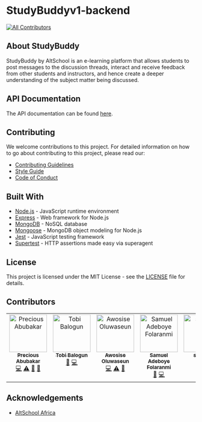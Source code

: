 # StudyBuddyv1-backend

<!-- ALL-CONTRIBUTORS-BADGE:START - Do not remove or modify this section -->
[![All Contributors](https://img.shields.io/badge/all_contributors-7-orange.svg?style=flat-square)](#contributors-)
<!-- ALL-CONTRIBUTORS-BADGE:END -->

## About StudyBuddy

StudyBuddy by AltSchool is an e-learning platform that allows students to post messages to the discussion threads, interact and receive feedback from other students and instructors, and hence create a deeper understanding of the subject matter being discussed.

## API Documentation

The API documentation can be found [here]().

## Contributing

We welcome contributions to this project. For detailed information on how to go about contributing to this project, please read our:

- [Contributing Guidelines](/CONTRIBUTING.md)
- [Style Guide](/CONTRIBUTING.md#style-guide)
- [Code of Conduct](/CODE_OF_CONDUCT.md)

## Built With

- [Node.js](https://nodejs.org/en/) - JavaScript runtime environment
- [Express](https://expressjs.com/) - Web framework for Node.js
- [MongoDB](https://www.mongodb.com/) - NoSQL database
- [Mongoose](https://mongoosejs.com/) - MongoDB object modeling for Node.js
- [Jest](https://jestjs.io/) - JavaScript testing framework
- [Supertest](https://github.com/ladjs/supertest#readme) - HTTP assertions made easy via superagent

## License

This project is licensed under the MIT License - see the [LICENSE](/LICENSE) file for details.

## Contributors

<!-- ALL-CONTRIBUTORS-LIST:START - Do not remove or modify this section -->
<!-- prettier-ignore-start -->
<!-- markdownlint-disable -->
<table>
  <tbody>
    <tr>
      <td align="center" valign="top" width="14.28%"><a href="http://thepda.tech"><img src="https://avatars.githubusercontent.com/u/71160347?v=4?s=100" width="100px;" alt="Precious Abubakar"/><br /><sub><b>Precious Abubakar</b></sub></a><br /><a href="https://github.com/StudyBuddyv1/studybuddyv1-backend/commits?author=misspee007" title="Code">💻</a> <a href="https://github.com/StudyBuddyv1/studybuddyv1-backend/commits?author=misspee007" title="Tests">⚠️</a> <a href="#maintenance-misspee007" title="Maintenance">🚧</a> <a href="https://github.com/StudyBuddyv1/studybuddyv1-backend/pulls?q=is%3Apr+reviewed-by%3Amisspee007" title="Reviewed Pull Requests">👀</a></td>
      <td align="center" valign="top" width="14.28%"><a href="https://github.com/tobisupreme"><img src="https://avatars.githubusercontent.com/u/98078707?v=4?s=100" width="100px;" alt="Tobi Balogun"/><br /><sub><b>Tobi Balogun</b></sub></a><br /><a href="#maintenance-tobisupreme" title="Maintenance">🚧</a> <a href="https://github.com/StudyBuddyv1/studybuddyv1-backend/commits?author=tobisupreme" title="Code">💻</a></td>
      <td align="center" valign="top" width="14.28%"><a href="https://github.com/jhhornn"><img src="https://avatars.githubusercontent.com/u/66667958?v=4?s=100" width="100px;" alt="Awosise Oluwaseun"/><br /><sub><b>Awosise Oluwaseun</b></sub></a><br /><a href="https://github.com/StudyBuddyv1/studybuddyv1-backend/commits?author=jhhornn" title="Code">💻</a> <a href="https://github.com/StudyBuddyv1/studybuddyv1-backend/commits?author=jhhornn" title="Tests">⚠️</a> <a href="https://github.com/StudyBuddyv1/studybuddyv1-backend/pulls?q=is%3Apr+reviewed-by%3Ajhhornn" title="Reviewed Pull Requests">👀</a></td>
      <td align="center" valign="top" width="14.28%"><a href="https://boyei.tech/"><img src="https://avatars.githubusercontent.com/u/74235313?v=4?s=100" width="100px;" alt="Samuel Adeboye Folaranmi"/><br /><sub><b>Samuel Adeboye Folaranmi</b></sub></a><br /><a href="https://github.com/StudyBuddyv1/studybuddyv1-backend/commits?author=Boye95" title="Documentation">📖</a> <a href="https://github.com/StudyBuddyv1/studybuddyv1-backend/commits?author=Boye95" title="Code">💻</a></td>
      <td align="center" valign="top" width="14.28%"><a href="https://emerge-testing.vercel.app/signup"><img src="https://avatars.githubusercontent.com/u/102043619?v=4?s=100" width="100px;" alt="skyreal"/><br /><sub><b>skyreal</b></sub></a><br /><a href="https://github.com/StudyBuddyv1/studybuddyv1-backend/commits?author=Skywonda" title="Code">💻</a></td>
      <td align="center" valign="top" width="14.28%"><a href="https://github.com/iamaamunir"><img src="https://avatars.githubusercontent.com/u/94959280?v=4?s=100" width="100px;" alt="Munir Abdullahi"/><br /><sub><b>Munir Abdullahi</b></sub></a><br /><a href="#ideas-iamaamunir" title="Ideas, Planning, & Feedback">🤔</a></td>
      <td align="center" valign="top" width="14.28%"><a href="https://github.com/AnthoniaNwanya"><img src="https://avatars.githubusercontent.com/u/105661899?v=4?s=100" width="100px;" alt="Anthonia Nwanya"/><br /><sub><b>Anthonia Nwanya</b></sub></a><br /><a href="https://github.com/StudyBuddyv1/studybuddyv1-backend/commits?author=AnthoniaNwanya" title="Code">💻</a></td>
    </tr>
  </tbody>
</table>

<!-- markdownlint-restore -->
<!-- prettier-ignore-end -->

<!-- ALL-CONTRIBUTORS-LIST:END -->

## Acknowledgements

- [AltSchool Africa](https://www.altschoolafrica.com/schools/engineering)
